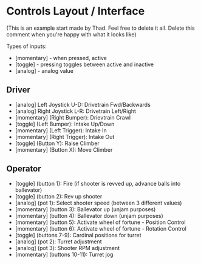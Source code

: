 # Controls Layout / Interface

(This is an example start made by Thad. Feel free to delete it all. Delete this comment when you're happy with what it looks like)

Types of inputs:
- [momentary] - when pressed, active
- [toggle]    - pressing toggles between active and inactive
- [analog]    - analog value

## Driver
- [analog]    Left Joystick  U-D: Drivetrain Fwd/Backwards
- [analog]    Right Joystick L-R: Drivetrain Left/Right
- [momentary] (Right Bumper): Drievtrain Crawl
- [toggle] (Left Bumper): Intake Up/Down
- [momentary] (Left Trigger): Intake In
- [momentary] (Right Trigger): Intake Out
- [toggle] (Button Y): Raise Climber
- [momentary] (Button X): Move Climber

## Operator
- [toggle] (button 1): Fire (if shooter is revved up, advance balls into ballevator)
- [toggle] (button 2): Rev up shooter
- [analog] (pot 1): Select shooter speed (between 3 different values)
- [momentary] (button 3): Ballevator up (unjam purposes)
- [momentary] (button 4): Ballevator down (unjam purposes)
- [momentary] (button 5): Activate wheel of fortune - Position Control
- [momentary] (button 6): Activate wheel of fortune - Rotation Control
- [toggle] (buttons 7-9): Cardinal positions for turret
- [analog] (pot 2): Turret adjustment
- [analog] (pot 3): Shooter RPM adjustment
- [momentary] (buttons 10-11): Turret jog
